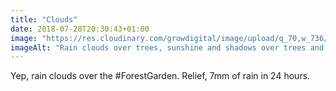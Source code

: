 ```yaml
---
title: "Clouds"
date: 2018-07-28T20:30:43+01:00
image: "https://res.cloudinary.com/growdigital/image/upload/q_70,w_736/v1544299616/clouds-42980252794.jpg"
imageAlt: "Rain clouds over trees, sunshine and shadows over trees and garden"
---
```


Yep, rain clouds over the #ForestGarden. Relief, 7mm of rain in 24 hours.
